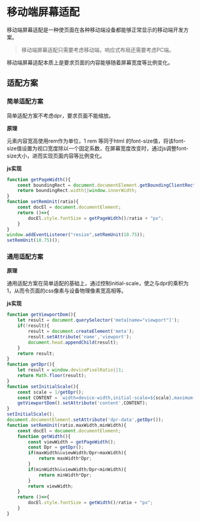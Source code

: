 # 移动端屏幕适配

移动端屏幕适配是一种使页面在各种移动端设备都能够正常显示的移动端开发方案。

> 移动端屏幕适配只需要考虑移动端，响应式布局还需要考虑PC端。

移动端屏幕适配本质上是要求页面的内容能够随着屏幕宽度等比例变化。

## 适配方案

### 简单适配方案

简单适配方案不考虑dpr，要求页面不能缩放。

**原理**

元素内容宽高使用rem作为单位，1 rem 等同于html 的font-size值，将该font-size值设置为视口宽度除以一个固定系数，在屏幕宽度改变时，通过js调整font-size大小，进而实现页面内容等比例变化。

**js实现**

```javascript
function getPageWidth(){
    const boundingRect = document.documentElement.getBoundingClientRect();
    return boundingRect.width||window.innerWidth;
}
function setRemUnit(ratio){
    const docEl = document.documentElement;
    return ()=>{
        docEl.style.fontSize = getPageWidth()/ratio + "px";
    }
}
window.addEventListener("resize",setRemUnit(18.75));
setRemUnit(18.75)();
```

### 通用适配方案

**原理**

通用适配方案在简单适配的基础上，通过控制initial-scale，使之与dpr的乘积为1，从而令页面的css像素与设备物理像素宽高相等。

**js实现**

```javascript
function getViewportDom(){
    let result = document.querySelector('meta[name="viewport"]');
    if(!result){
        result = document.createElement('meta');
        result.setAttribute('name','viewport');
        document.head.appendChild(result);
    }
    return result;
}
function getDpr(){
    let result = window.devicePixelRatio||1;
    return Math.floor(result);
}
function setInitialScale(){
    const scale = 1/getDpr();
    const CONTENT = `width=device-width,initial-scale=${scale},maximum-scale=${scale},minimum-scale=${scale},user-scalable=no`;
    getViewportDom().setAttribute('content',CONTENT);
}
setInitialScale();
document.documentElement.setAttribute('dpr-data',getDpr());
function setRemUnit(ratio,maxWidth,minWidth){
    const docEl = document.documentElement;
    function getWidth(){
        const viewWidth = getPageWidth();
        const Dpr = getDpr();
        if(maxWidth&&viewWidth/Dpr>maxWidth){
            return maxWidth*Dpr;
        }
        if(minWidth&&viewWidth/Dpr<minWidth){
            return minWidth*Dpr;
        }
        return viewWidth;
    }
    return ()=>{
        docEl.style.fontSize = getWidth()/ratio + "px";
    }
}
```

